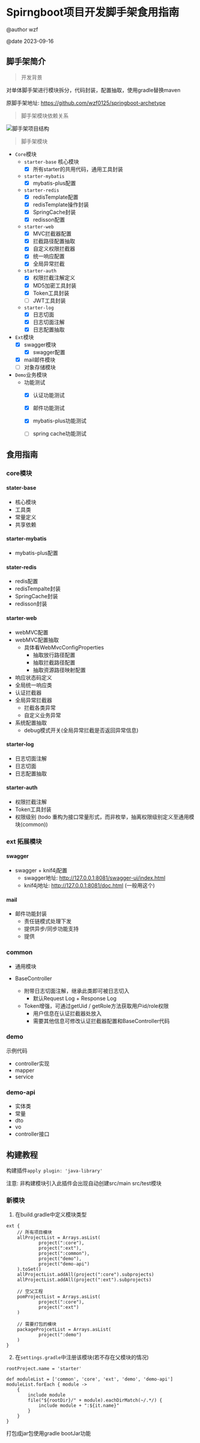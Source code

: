 # Spirngboot项目开发脚手架食用指南

@author wzf

@date 2023-09-16

## 脚手架简介

> 开发背景

对单体脚手架进行模块拆分，代码封装，配置抽取，使用gradle替换maven

原脚手架地址: https://github.com/wzf0125/springboot-archetype



>   脚手架模块依赖关系

![脚手架项目结构](https://974500760-1303995467.cos.ap-guangzhou.myqcloud.com/PicGo/202310100050940.png)

> 脚手架模块

- `Core`模块
  - `starter-base` 核心模块
    - [x] 所有starter的共用代码，通用工具封装
  - `starter-mybatis`
    - [x] mybatis-plus配置
  - `starter-redis`
    - [x] redisTemplate配置
    - [x] redisTemplate操作封装
    - [x] SpringCache封装
    - [x] redisson配置
  - `starter-web`
    - [x] MVC拦截器配置
    - [x] 拦截路径配置抽取
    - [x] 自定义权限拦截器
    - [x] 统一响应配置
    - [x] 全局异常拦截
  - `starter-auth`
    - [x] 权限拦截注解定义
    - [x] MD5加密工具封装
    - [x] Token工具封装
    - [ ] JWT工具封装
  - `starter-log`
    - [x] 日志切面
    - [x] 日志切面注解
    - [x] 日志配置抽取
- `Ext`模块
  - [x] swagger模块
    - [x] swagger配置
  - [x] mail邮件模块
  - [ ] 对象存储模块
- `Demo`业务模块
  - 功能测试
    - [x] 认证功能测试
    - [x] 邮件功能测试
    - [x] mybatis-plus功能测试
    - [ ] spring cache功能测试



## 食用指南

### core模块

#### stater-base

- 核心模块
- 工具类
- 常量定义
- 共享依赖

#### starter-mybatis

- mybatis-plus配置

#### stater-redis

- redis配置
- redisTempalte封装
- SpringCache封装
- redisson封装

#### starter-web

- webMVC配置
- webMVC配置抽取
  - 具体看WebMvcConfigProperties 
    - 抽取放行路径配置
    - 抽取拦截路径配置
    - 抽取资源路径映射配置
- 响应状态码定义
- 全局统一响应类
- 认证拦截器
- 全局异常拦截器
  - 拦截各类异常
  - 自定义业务异常
- 系统配置抽取
  - debug模式开关(全局异常拦截是否返回异常信息)

#### starter-log

- 日志切面注解
- 日志切面
- 日志配置抽取

#### starter-auth

- 权限拦截注解
- Token工具封装
- 权限级别 (todo 重构为接口常量形式，而非枚举，抽离权限级别定义至通用模块(common))

### ext 拓展模块

#### swagger

- swagger + knif4j配置
  - swagger地址: http://127.0.0.1:8081/swagger-ui/index.html
  - knif4j地址: http://127.0.0.1:8081/doc.html (一般用这个)

#### mail

- 邮件功能封装
  - 责任链模式处理下发
  - 提供异步/同步功能支持
  - 提供

### common

- 通用模块

- BaseController
  - 附带日志切面注解，继承此类即可被日志切入
    - 默认Request Log + Response Log
  - Token增强，可通过getUid / getRole方法获取用户id/role权限
    - 用户信息在认证拦截器处放入
    - 需要其他信息可修改认证拦截器配置和BaseController代码

### demo

示例代码

- controller实现
- mapper
- service

### demo-api

- 实体类
- 常量
- dto
- vo
- controller接口



## 构建教程

构建插件`apply plugin: 'java-library'`

注意: 非构建模块引入此插件会出现自动创建src/main src/test模块

### 新模块

1. 在build.gradle中定义模块类型

```
ext {
    // 所有项目模块
    allProjectList = Arrays.asList(
            project(":core"),
            project(":ext"),
            project(":common"),
            project("demo"),
            project("demo-api")
    ).toSet()
    allProjectList.addAll(project(":core").subprojects)
    allProjectList.addAll(project(":ext").subprojects)

    // 空父工程
    pomProjectList = Arrays.asList(
            project(":core"),
            project(":ext")
    )

    // 需要打包的模块
    packageProjcetList = Arrays.asList(
            project(":demo")
    )
}
```

2. 在`settings.gradle`中注册该模块(若不存在父模块的情况)

```
rootProject.name = 'starter'

def moduleList = ['common', 'core', 'ext', 'demo', 'demo-api']
moduleList.forEach { module ->
    {
        include module
        file("${rootDir}/" + module).eachDirMatch(~/.*/) {
            include module + ":${it.name}"
        }
    }
}

```



打包成jar包使用gradle bootJar功能
